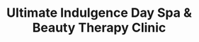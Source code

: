 ---
title: "Ultimate Indulgence Day Spa & Beauty Therapy Clinic"
url: /garfield/ultimate-indulgence-day-spa-and-beauty-therapy-clinic/
shop: beauty
---